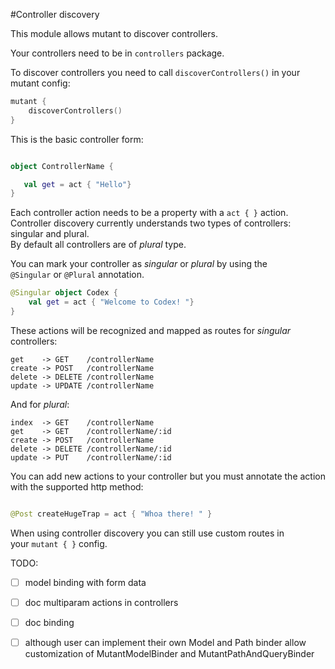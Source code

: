 #Controller discovery

This module allows mutant to discover controllers.

Your controllers need to be in `controllers` package.

To discover controllers you need to call `discoverControllers()` in your
mutant config:
```Kotlin
mutant {
    discoverControllers()
}
```

This is the basic controller form:
```kotlin

object ControllerName {

   val get = act { "Hello"}
}

```

Each controller action needs to be a property with a `act { }` action.  
Controller discovery currently understands two types of controllers: singular and plural.  
By default all controllers are of _plural_ type.

You can mark your controller as _singular_ or _plural_ by using the  
`@Singular` or `@Plural` annotation.


```kotlin
@Singular object Codex {
    val get = act { "Welcome to Codex! "}
}
```

These actions will be recognized and mapped as routes for _singular_ controllers:  
```
get    -> GET    /controllerName  
create -> POST   /controllerName  
delete -> DELETE /controllerName  
update -> UPDATE /controllerName  
```

And for _plural_:
```
index  -> GET    /controllerName
get    -> GET    /controllerName/:id
create -> POST   /controllerName
delete -> DELETE /controllerName/:id
update -> PUT    /controllerName/:id
```

You can add new actions to your controller but you must annotate the
action with the supported http method:
```kotlin

@Post createHugeTrap = act { "Whoa there! " }

```

When using controller discovery you can still use custom routes in  
your `mutant { }` config.

TODO:
- [ ] model binding with form data
- [ ] doc multiparam actions in controllers
- [ ] doc binding
- [ ] although user can implement their own Model and Path binder allow customization of MutantModelBinder and MutantPathAndQueryBinder


